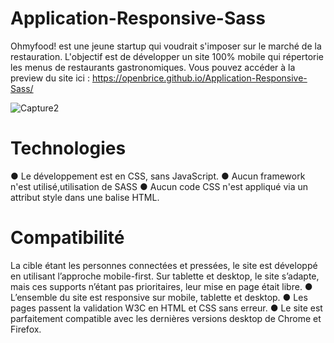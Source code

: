 # Application-Responsive-Sass

Ohmyfood! est une jeune startup qui voudrait s'imposer sur le marché de la restauration. L'objectif est de développer un site 100% mobile qui répertorie les menus de restaurants gastronomiques.
Vous pouvez accéder à la preview du site ici : https://openbrice.github.io/Application-Responsive-Sass/

![Capture2](https://user-images.githubusercontent.com/94977490/171605690-71348aa7-5ecf-443c-90ba-a534c1a92dff.JPG)


# Technologies
● Le développement est en CSS, sans JavaScript.
● Aucun framework n'est utilisé,utilisation de SASS
● Aucun code CSS n'est appliqué via un attribut style dans une balise HTML.


# Compatibilité
La cible étant les personnes connectées et pressées, le site est développé en utilisant
l’approche mobile-first.
Sur tablette et desktop, le site s’adapte, mais ces supports n’étant pas prioritaires,
leur mise en page était libre.
● L’ensemble du site est responsive sur mobile, tablette et desktop.
● Les pages passent la validation W3C en HTML et CSS sans erreur.
● Le site est parfaitement compatible avec les dernières versions desktop de
Chrome et Firefox.
